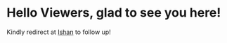 # Hello Viewers, glad to see you here!
Kindly redirect at [Ishan](https://github.com/LouisPaul2000) to follow up!


<!---
IshanShivanshBangroo/IshanShivanshBangroo is a ✨ special ✨ repository because its `README.md` (this file) appears on your GitHub profile.
You can click the Preview link to take a look at your changes.
--->
